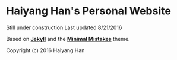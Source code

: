 # Haiyang Han's Personal Website
Still under construction
Last updated 8/21/2016

Based on **[Jekyll](http://jekyllrb.com)** and the **[Minimal Mistakes](http://mmistakes.github.io/minimal-mistakes)** theme.

Copyright (c) 2016 Haiyang Han